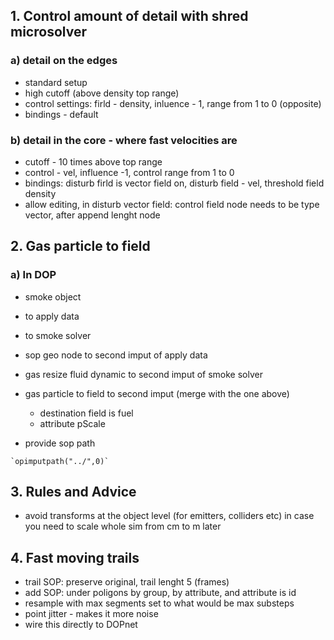 ## 1. Control amount of detail with shred microsolver
### a) detail on the edges 
- standard setup
- high cutoff (above density top range)
- control settings: firld - density, inluence - 1, range from 1 to 0 (opposite)
- bindings - default
### b) detail in the core - where fast velocities are
- cutoff - 10 times above top range
- control - vel, influence -1, control range from 1 to 0
- bindings: disturb firld is vector field on, disturb field - vel, threshold field density
- allow editing, in disturb vector field: control field node needs to be type vector, after append lenght node
## 2. Gas particle to field
### a) In DOP
- smoke object
- to apply data
- to smoke solver
- sop geo node to second imput of apply data
- gas resize fluid dynamic to second imput of smoke solver
- gas particle to field to second imput (merge with the one above)
  - destination field is fuel
  - attribute pScale
  

- provide sop path
```
`opimputpath("../",0)`
```
## 3. Rules and Advice
- avoid transforms at the object level (for emitters, colliders etc) in case you need to scale whole sim from cm to m later
## 4. Fast moving trails
- trail SOP: preserve original, trail lenght 5 (frames)
- add SOP: under poligons by group, by attribute, and attribute is id
- resample with max segments set to what would be max substeps
- point jitter - makes it more noise
- wire this directly to DOPnet


